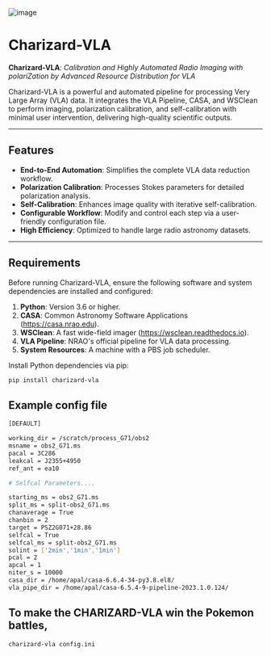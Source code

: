 ![image](https://github.com/user-attachments/assets/fde5c7b7-4784-4fa9-906e-694949d3be11)

# Charizard-VLA

**Charizard-VLA**: *Calibration and Highly Automated Radio Imaging with polariZation by Advanced Resource Distribution for VLA*

Charizard-VLA is a powerful and automated pipeline for processing Very Large Array (VLA) data. It integrates the VLA Pipeline, CASA, and WSClean to perform imaging, polarization calibration, and self-calibration with minimal user intervention, delivering high-quality scientific outputs.

---

## Features

- **End-to-End Automation**: Simplifies the complete VLA data reduction workflow.
- **Polarization Calibration**: Processes Stokes parameters for detailed polarization analysis.
- **Self-Calibration**: Enhances image quality with iterative self-calibration.
- **Configurable Workflow**: Modify and control each step via a user-friendly configuration file.
- **High Efficiency**: Optimized to handle large radio astronomy datasets.

---

## Requirements

Before running Charizard-VLA, ensure the following software and system dependencies are installed and configured:

1. **Python**: Version 3.6 or higher.
2. **CASA**: Common Astronomy Software Applications (https://casa.nrao.edu).
3. **WSClean**: A fast wide-field imager (https://wsclean.readthedocs.io).
4. **VLA Pipeline**: NRAO's official pipeline for VLA data processing.
5. **System Resources**: A machine with a PBS job scheduler.

Install Python dependencies via pip:
```bash
pip install charizard-vla
```
## Example config file
```bash 
[DEFAULT]

working_dir = /scratch/process_G71/obs2
msname = obs2_G71.ms
pacal = 3C286
leakcal = J2355+4950
ref_ant = ea10

# Selfcal Parameters....

starting_ms = obs2_G71.ms
split_ms = split-obs2_G71.ms
chanaverage = True
chanbin = 2
target = PSZ2G071+28.86
selfcal = True
selfcal_ms = split-obs2_G71.ms
solint = ['2min','1min','1min']
pcal = 2
apcal = 1
niter_s = 10000
casa_dir = /home/apal/casa-6.6.4-34-py3.8.el8/
vla_pipe_dir = /home/apal/casa-6.5.4-9-pipeline-2023.1.0.124/
```
## To make the CHARIZARD-VLA win the Pokemon battles,
``` bash
charizard-vla config.ini



